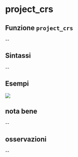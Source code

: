 # project\_crs

## Funzione `project_crs`

--

## Sintassi

--

## Esempi

![](https://github.com/pigreco/HfcQGIS/tree/852bbb62a0d5b7739914d4de0ea5b1ebbb5d81d1/img/variabili/project_crs/project_crs1.png)

## nota bene

--

## osservazioni

--

